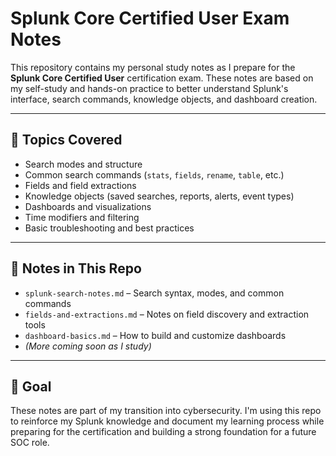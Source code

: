 


# Splunk Core Certified User Exam Notes

This repository contains my personal study notes as I prepare for the **Splunk Core Certified User** certification exam. These notes are based on my self-study and hands-on practice to better understand Splunk's interface, search commands, knowledge objects, and dashboard creation.

---

## 📘 Topics Covered

- Search modes and structure
- Common search commands (`stats`, `fields`, `rename`, `table`, etc.)
- Fields and field extractions
- Knowledge objects (saved searches, reports, alerts, event types)
- Dashboards and visualizations
- Time modifiers and filtering
- Basic troubleshooting and best practices

---

## 📂 Notes in This Repo

- `splunk-search-notes.md` – Search syntax, modes, and common commands  
- `fields-and-extractions.md` – Notes on field discovery and extraction tools  
- `dashboard-basics.md` – How to build and customize dashboards  
- *(More coming soon as I study)*

---

## 🎯 Goal

These notes are part of my transition into cybersecurity. I'm using this repo to reinforce my Splunk knowledge and document my learning process while preparing for the certification and building a strong foundation for a future SOC role.
